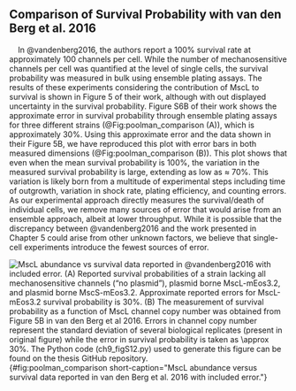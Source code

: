 ## Comparison of Survival Probability with van den Berg et al. 2016

&nbsp;&nbsp;&nbsp;&nbsp;In @vandenberg2016, the authors report a
100% survival rate at approximately 100 channels per cell. While the number
of mechanosensitive channels per cell was quantified at the level of single
cells, the survival probability was measured in bulk using ensemble plating
assays. The results of these experiments considering the contribution of MscL
to survival is shown in Figure 5 of their work, although with out displayed
uncertainty in the survival probability. Figure S6B of their work shows the
approximate error in survival probability through ensemble plating assays for
three different strains (@Fig:poolman_comparison (A)), which is approximately
30%. Using this approximate error and the data shown in their Figure 5B, we
have reproduced this plot with error bars in both measured dimensions
(@Fig:poolman_comparison (B)). This plot shows that even when the mean
survival probability is 100\%, the variation in the measured survival
probability is large, extending as low as $\approx$ 70\%. This variation is likely born
from a multitude of experimental steps including time of outgrowth, variation
in shock rate, plating efficiency, and counting errors. As our experimental
approach directly measures the survival/death of individual cells, we remove
many sources of error that would arise from an ensemble approach, albeit at
lower throughput. While it is possible that the discrepancy between @vandenberg2016
and the work presented in Chapter 5 could arise from other unknown
factors, we believe that single-cell experiments introduce the fewest sources
of error.

![**MscL abundance vs survival data reported in @vandenberg2016 with
included error.** (A) Reported survival probabilities of a strain lacking all
mechanosensitive channels (“no plasmid”), plasmid borne MscL-mEos3.2, and
plasmid borne MscS-mEos3.2. Approximate reported errors for MscL-mEos3.2
survival probability is 30\%. (B) The measurement of survival probability as a
function of MscL channel copy number was obtained from Figure 5B in van den
Berg et al 2016. Errors in channel copy number represent the standard
deviation of several biological replicates (present in original figure) while
the error in survival probability is taken as  $\approx$
30\%. The [Python code (`ch9_figS12.py`)](https://github.com/gchure/phd/blob/master/src/chapter_09/code/ch9_figS12.py)
used to generate this figure can be found on the thesis [GitHub
repository](https://github.com/gchure/phd).](ch9_figS12){#fig:poolman_comparison
short-caption="MscL abundance versus survival data reported in van den Berg et
al. 2016 with included error."}
